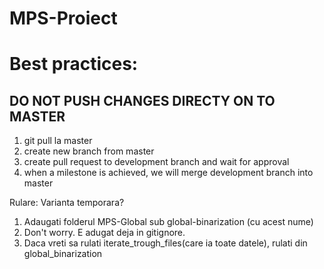 # MPS-Proiect

# Best practices:
## DO NOT PUSH CHANGES DIRECTY ON TO MASTER

1. git pull la master
2. create new branch from master
3. create pull request to development branch and wait for approval
4. when a milestone is achieved, we will merge development branch into master

Rulare:
Varianta temporara?
1. Adaugati folderul MPS-Global sub global-binarization (cu acest nume)
2. Don't worry. E adugat deja in gitignore.
3. Daca vreti sa rulati iterate_trough_files(care ia toate datele), rulati
din global_binarization